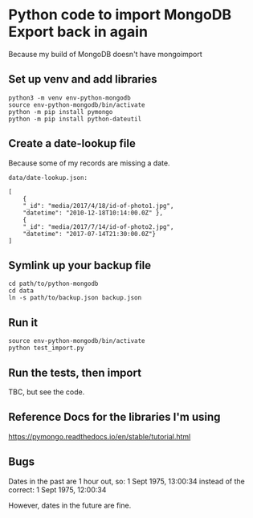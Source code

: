# Python code to import MongoDB Export back in again

Because my build of MongoDB doesn't have mongoimport

## Set up venv and add libraries

```
python3 -m venv env-python-mongodb
source env-python-mongodb/bin/activate
python -m pip install pymongo
python -m pip install python-dateutil
```

## Create a date-lookup file

Because some of my records are missing a date.

```
data/date-lookup.json:

[
    {
	"_id": "media/2017/4/18/id-of-photo1.jpg",
	"datetime": "2010-12-18T10:14:00.0Z" },
    {
	"_id": "media/2017/7/14/id-of-photo2.jpg",
	"datetime": "2017-07-14T21:30:00.0Z"}
]
```

## Symlink up your backup file

```
cd path/to/python-mongodb
cd data
ln -s path/to/backup.json backup.json
```

## Run it

```
source env-python-mongodb/bin/activate
python test_import.py
```

## Run the tests, then import

TBC, but see the code. 

## Reference Docs for the libraries I'm using

https://pymongo.readthedocs.io/en/stable/tutorial.html

## Bugs

Dates in the past are 1 hour out, so:
  1 Sept 1975, 13:00:34
instead of the correct:
  1 Sept 1975, 12:00:34

However, dates in the future are fine.
  
